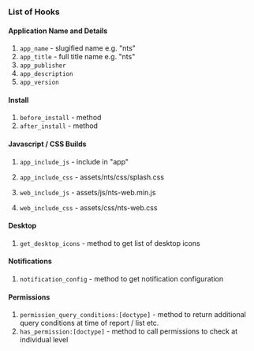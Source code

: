 ### List of Hooks

#### Application Name and Details

1. `app_name` - slugified name e.g. "nts"
1. `app_title` - full title name e.g. "nts"
1. `app_publisher`
1. `app_description`
1. `app_version`

#### Install

1. `before_install` - method
1. `after_install` - method


#### Javascript / CSS Builds

1. `app_include_js` - include in "app"
1. `app_include_css` - assets/nts/css/splash.css

1. `web_include_js` - assets/js/nts-web.min.js
1. `web_include_css` - assets/css/nts-web.css

#### Desktop

1. `get_desktop_icons` - method to get list of desktop icons

#### Notifications

1. `notification_config` - method to get notification configuration

#### Permissions

1. `permission_query_conditions:[doctype]` - method to return additional query conditions at time of report / list etc.
1. `has_permission:[doctype]` - method to call permissions to check at individual level
